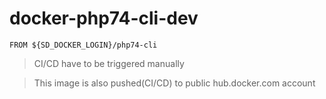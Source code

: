 # docker-php74-cli-dev

```
FROM ${SD_DOCKER_LOGIN}/php74-cli
```

> CI/CD have to be triggered manually

> This image is also pushed(CI/CD) to public hub.docker.com account
